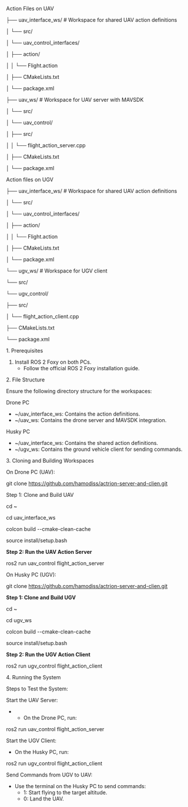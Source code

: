 Action Files on UAV

├── uav_interface_ws/ # Workspace for shared UAV action definitions

│ └── src/

│ └── uav_control_interfaces/

│ ├── action/

│ │ └── Flight.action

│ ├── CMakeLists.txt

│ └── package.xml

├── uav_ws/ # Workspace for UAV server with MAVSDK

│ └── src/

│ └── uav_control/

│ ├── src/

│ │ └── flight_action_server.cpp

│ ├── CMakeLists.txt

│ └── package.xml

Action files on UGV

├── uav_interface_ws/ # Workspace for shared UAV action definitions

│ └── src/

│ └── uav_control_interfaces/

│ ├── action/

│ │ └── Flight.action

│ ├── CMakeLists.txt

│ └── package.xml

└── ugv_ws/ # Workspace for UGV client

└── src/

└── ugv_control/

├── src/

│ └── flight_action_client.cpp

├── CMakeLists.txt

└── package.xml

1\. Prerequisites

1. Install ROS 2 Foxy on both PCs.
    - Follow the official ROS 2 Foxy installation guide.

2\. File Structure

Ensure the following directory structure for the workspaces:

Drone PC

- ~/uav_interface_ws: Contains the action definitions.
- ~/uav_ws: Contains the drone server and MAVSDK integration.

Husky PC

- ~/uav_interface_ws: Contains the shared action definitions.
- ~/ugv_ws: Contains the ground vehicle client for sending commands.

3\. Cloning and Building Workspaces

On Drone PC (UAV):

git clone <https://github.com/hamodiss/actrion-server-and-clien.git>

Step 1: Clone and Build UAV

cd ~

cd uav_interface_ws

colcon build --cmake-clean-cache

source install/setup.bash

**Step 2: Run the UAV Action Server**

ros2 run uav_control flight_action_server

On Husky PC (UGV):

git clone <https://github.com/hamodiss/actrion-server-and-clien.git>

**Step 1: Clone and Build UGV**

cd ~

cd ugv_ws

colcon build --cmake-clean-cache

source install/setup.bash

**Step 2: Run the UGV Action Client**

ros2 run ugv_control flight_action_client

4\. Running the System

Steps to Test the System:

Start the UAV Server:

- - On the Drone PC, run:

ros2 run uav_control flight_action_server

Start the UGV Client:

- On the Husky PC, run:

ros2 run ugv_control flight_action_client

Send Commands from UGV to UAV:

- Use the terminal on the Husky PC to send commands:
  - 1: Start flying to the target altitude.
  - 0: Land the UAV.
